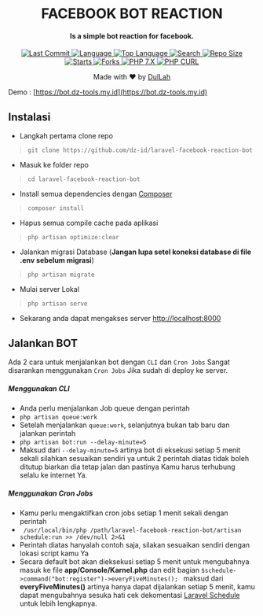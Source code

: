 <h1 align="center">
  FACEBOOK BOT REACTION
</h1>
<h4 align="center">
  Is a simple bot reaction for facebook.
</h4>
<div align="center">
  <a href="https://github.com/dz-id">
    <img alt="Last Commit" src="https://img.shields.io/github/last-commit/dz-id/laravel-facebook-reaction-bot.svg"/>
  </a>
  <a href="https://github.com/dz-id">
    <img alt="Language" src="https://img.shields.io/github/languages/count/dz-id/laravel-facebook-reaction-bot.svg"/>
  </a>
  <a href="https://github.com/dz-id">
    <img alt="Top Language" src="https://img.shields.io/github/languages/top/dz-id/laravel-facebook-reaction-bot.svg"/>
  </a>
  <a href="https://github.com/dz-id">
    <img alt="Search" src="https://img.shields.io/github/search/dz-id/fb-bot/laravel-facebook-reaction-bot.svg"/>
  </a>
  <a href="https://github.com/dz-id">
    <img alt="Repo Size" src="https://img.shields.io/github/repo-size/dz-id/laravel-facebook-reaction-bot.svg"/>
  </a>
  <a href="https://github.com/dz-id">
    <img alt="Starts" src="https://img.shields.io/github/stars/dz-id/laravel-facebook-reaction-bot.svg"/>
  </a>
  <a href="https://github.com/dz-id">
    <img alt="Forks" src="https://img.shields.io/github/forks/dz-id/laravel-facebook-reaction-bot.svg"/>
  </a>
  <a href="https://github.com/dz-id">
    <img alt="PHP 7.X" src="https://img.shields.io/badge/PHP-73.X-success.svg"/>
  </a>
  <a href="https://github.com/dz-id">
    <img alt="PHP CURL" src="https://img.shields.io/badge/PHP%20CURL-ALL-success.svg"/>
  </a>
</div>
<p align="center">
  Made with ❤️ by <a href="https://github.com/dz-id">DulLah</a>
</p>

Demo : [https://bot.dz-tools.my.id](https://bot.dz-tools.my.id)

## Instalasi
* Langkah pertama clone repo
>```git clone https://github.com/dz-id/laravel-facebook-reaction-bot```
* Masuk ke folder repo
>```cd laravel-facebook-reaction-bot```
* Install semua dependencies dengan [Composer](https://getcomposer.org)
>```composer install```
* Hapus semua compile cache pada aplikasi
>```php artisan optimize:clear```
* Jalankan migrasi Database (<b>Jangan lupa setel koneksi database di file .env sebelum migrasi</b>)
>```php artisan migrate```
* Mulai server Lokal
>```php artisan serve```
* Sekarang anda dapat mengakses server [http://localhost:8000](http://localhost:8000)

## Jalankan BOT
Ada 2 cara untuk menjalankan bot dengan ```CLI``` dan ```Cron Jobs```
Sangat disarankan menggunakan ```Cron Jobs``` Jika sudah di deploy ke server.

##### Menggunakan CLI
* Anda perlu menjalankan Job queue dengan perintah
* ```php artisan queue:work```
* Setelah menjalankan ```queue:work```, selanjutnya bukan tab baru dan jalankan perintah
* ```php artisan bot:run --delay-minute=5```
* Maksud dari ```--delay-minute=5``` artinya bot di eksekusi setiap 5 menit sekali silahkan sesuaikan sendiri ya untuk 2 perintah diatas tidak boleh ditutup biarkan dia tetap jalan dan pastinya Kamu harus terhubung selalu ke internet Ya.

##### Menggunakan Cron Jobs
* Kamu perlu mengaktifkan cron jobs setiap 1 menit sekali dengan perintah
* ``` /usr/local/bin/php /path/laravel-facebook-reaction-bot/artisan schedule:run >> /dev/null 2>&1```
* Perintah diatas hanyalah contoh saja, silakan sesuaikan sendiri dengan lokasi script kamu Ya
* Secara default bot akan dieksekusi setiap 5 menit untuk mengubahnya masuk ke file <b>app/Console/Karnel.php</b> dan edit bagian ```$schedule->command("bot:register")->everyFiveMinutes(); ``` maksud dari <b>everyFiveMinutes()</b> artinya hanya dapat dijalankan setiap 5 menit, kamu dapat mengubahnya sesuka hati cek dekomentasi [Laravel Schedule](https://laravel.com/docs/8.x/scheduling#schedule-frequency-options) untuk lebih lengkapnya.
